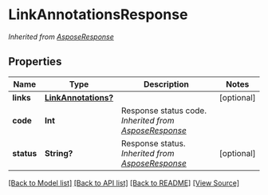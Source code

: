 # LinkAnnotationsResponse


*Inherited from [AsposeResponse](AsposeResponse.md)*
## Properties
Name | Type | Description | Notes
------------ | ------------- | ------------- | -------------
**links** | [**LinkAnnotations?**](LinkAnnotations.md) |  | [optional]
**code** | **Int** | Response status code.<br />*Inherited from [AsposeResponse](AsposeResponse.md)* | 
**status** | **String?** | Response status.<br />*Inherited from [AsposeResponse](AsposeResponse.md)* | [optional]

[[Back to Model list]](../README.md#documentation-for-models) [[Back to API list]](../README.md#documentation-for-api-endpoints) [[Back to README]](../README.md) [[View Source]](../AsposePdfCloud/Models/LinkAnnotationsResponse.ts)

